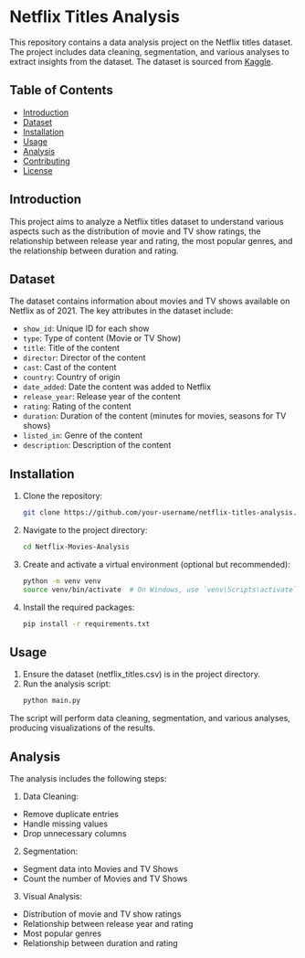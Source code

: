 # Netflix Titles Analysis

This repository contains a data analysis project on the Netflix titles dataset. The project includes data cleaning, segmentation, and various analyses to extract insights from the dataset. The dataset is sourced from [Kaggle](https://www.kaggle.com/shivamb/netflix-shows).

## Table of Contents

- [Introduction](#introduction)
- [Dataset](#dataset)
- [Installation](#installation)
- [Usage](#usage)
- [Analysis](#analysis)
- [Contributing](#contributing)
- [License](#license)

## Introduction

This project aims to analyze a Netflix titles dataset to understand various aspects such as the distribution of movie and TV show ratings, the relationship between release year and rating, the most popular genres, and the relationship between duration and rating.

## Dataset

The dataset contains information about movies and TV shows available on Netflix as of 2021. The key attributes in the dataset include:

- `show_id`: Unique ID for each show
- `type`: Type of content (Movie or TV Show)
- `title`: Title of the content
- `director`: Director of the content
- `cast`: Cast of the content
- `country`: Country of origin
- `date_added`: Date the content was added to Netflix
- `release_year`: Release year of the content
- `rating`: Rating of the content
- `duration`: Duration of the content (minutes for movies, seasons for TV shows)
- `listed_in`: Genre of the content
- `description`: Description of the content

## Installation

1. Clone the repository:

   ```bash
   git clone https://github.com/your-username/netflix-titles-analysis.git

2. Navigate to the project directory:

   ```bash
   cd Netflix-Movies-Analysis

3. Create and activate a virtual environment (optional but recommended):
   ```bash
   python -m venv venv
   source venv/bin/activate  # On Windows, use `venv\Scripts\activate`

4. Install the required packages:
   ```bash
   pip install -r requirements.txt

## Usage
1. Ensure the dataset (netflix_titles.csv) is in the project directory.
2. Run the analysis script:
   ```bash
   python main.py

The script will perform data cleaning, segmentation, and various analyses, producing visualizations of the results.

## Analysis
The analysis includes the following steps:

1. Data Cleaning:
  - Remove duplicate entries
  - Handle missing values
  - Drop unnecessary columns
    
2. Segmentation:
  - Segment data into Movies and TV Shows
  - Count the number of Movies and TV Shows

3. Visual Analysis:
  - Distribution of movie and TV show ratings
  - Relationship between release year and rating
  - Most popular genres
  - Relationship between duration and rating
